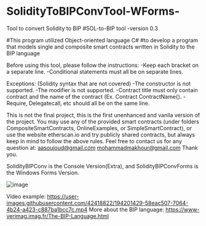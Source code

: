 # SolidityToBIPConvTool-WForms-
Tool to convert Solidity to BIP 
#SOL-to-BIP tool -version 0.3

#This program utilized Object-oriented language C# 
#to develop a program that models single and composite smart contracts written in Solidity to the BIP language


Before using this tool, please follow the instructions:
-Keep each bracket on a separate line.
-Conditional statements must all be on separate lines.


Exceptions: (Solidity syntax that are not covered)
-The constructor is not supported.
-The modifier is not supported.
-Contract title must only contain contract and the name of the contract (Ex. Contract ContractName{).
-Require, Delegatecall, etc should all be on the same line.


This is not the final project, this is the first unenhanced and vanila version of the project. You may use any of the provided smart contracts (under folders CompositeSmartContracts, OnlineExamples, or SimpleSmartContract), or use the website etherscan.io and try publicly shared contracts, but always keep in mind to follow the above rules. 
Feel free to contact us for any question at:
aasoujoud@gmail.com
mohammadmakhour@gmail.com
Thank you.

SolidityBIPConv is the Console Version(Extra), and SolidityBIPConvForms is the Windows Forms Version. 

![image](https://user-images.githubusercontent.com/42418822/190000385-bf6084e3-5fd2-46e0-adc0-2084bfa38f36.png)


Video example:
https://user-images.githubusercontent.com/42418822/194201429-58eac507-7064-4b24-a423-c887ba1bcc7c.mp4
More about the BIP language: 
https://www-verimag.imag.fr/The-BIP-Language.html

